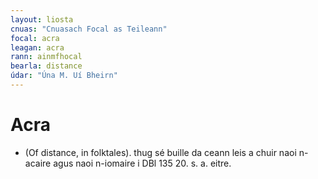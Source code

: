 ```yaml
---
layout: liosta
cnuas: "Cnuasach Focal as Teileann"
focal: acra
leagan: acra
rann: ainmfhocal
bearla: distance
údar: "Úna M. Uí Bheirn"
---
```


# Acra

* (Of distance, in folktales). thug sé buille da ceann leis a  chuir naoi n-acaire agus naoi n-iomaire i DBl 135 20. s. a.   eitre.  
